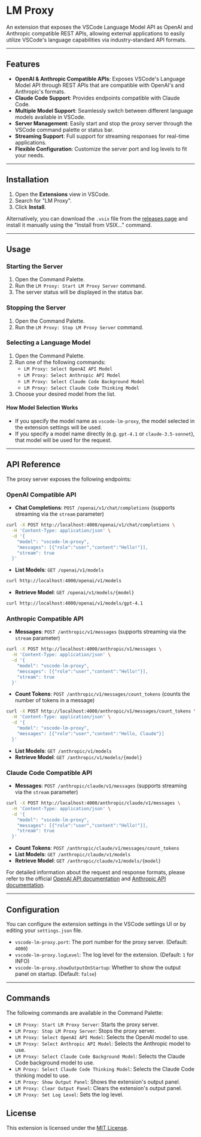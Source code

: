 # LM Proxy

An extension that exposes the VSCode Language Model API as OpenAI and Anthropic compatible REST APIs, allowing external applications to easily utilize VSCode's language capabilities via industry-standard API formats.

---

## Features

- **OpenAI & Anthropic Compatible APIs**: Exposes VSCode's Language Model API through REST APIs that are compatible with OpenAI's and Anthropic's formats.
- **Claude Code Support**: Provides endpoints compatible with Claude Code.
- **Multiple Model Support**: Seamlessly switch between different language models available in VSCode.
- **Server Management**: Easily start and stop the proxy server through the VSCode command palette or status bar.
- **Streaming Support**: Full support for streaming responses for real-time applications.
- **Flexible Configuration**: Customize the server port and log levels to fit your needs.

---

## Installation

1. Open the **Extensions** view in VSCode.
2. Search for "LM Proxy".
3. Click **Install**.

Alternatively, you can download the `.vsix` file from the [releases page](https://github.com/ryonakae/vscode-lm-proxy/releases) and install it manually using the "Install from VSIX..." command.

---

## Usage

### Starting the Server

1. Open the Command Palette.
2. Run the `LM Proxy: Start LM Proxy Server` command.
3. The server status will be displayed in the status bar.

### Stopping the Server

1. Open the Command Palette.
2. Run the `LM Proxy: Stop LM Proxy Server` command.

### Selecting a Language Model

1. Open the Command Palette.
2. Run one of the following commands:
   - `LM Proxy: Select OpenAI API Model`
   - `LM Proxy: Select Anthropic API Model` 
   - `LM Proxy: Select Claude Code Background Model`
   - `LM Proxy: Select Claude Code Thinking Model`
3. Choose your desired model from the list.

#### How Model Selection Works
- If you specify the model name as `vscode-lm-proxy`, the model selected in the extension settings will be used.
- If you specify a model name directly (e.g. `gpt-4.1` or `claude-3.5-sonnet`), that model will be used for the request.

---

## API Reference

The proxy server exposes the following endpoints:

### OpenAI Compatible API

- **Chat Completions**: `POST /openai/v1/chat/completions` (supports streaming via the `stream` parameter)

```bash
curl -X POST http://localhost:4000/openai/v1/chat/completions \
  -H 'Content-Type: application/json' \
  -d '{
    "model": "vscode-lm-proxy",
    "messages": [{"role":"user","content":"Hello!"}],
    "stream": true
  }'
```
- **List Models**: `GET /openai/v1/models`

```bash
curl http://localhost:4000/openai/v1/models
```
- **Retrieve Model**: `GET /openai/v1/models/{model}`

```bash
curl http://localhost:4000/openai/v1/models/gpt-4.1
```

### Anthropic Compatible API

- **Messages**: `POST /anthropic/v1/messages` (supports streaming via the `stream` parameter)

```bash
curl -X POST http://localhost:4000/anthropic/v1/messages \
  -H 'Content-Type: application/json' \
  -d '{
    "model": "vscode-lm-proxy",
    "messages": [{"role":"user","content":"Hello!"}],
    "stream": true
  }'
```
- **Count Tokens**: `POST /anthropic/v1/messages/count_tokens` (counts the number of tokens in a message)

```bash
curl -X POST http://localhost:4000/anthropic/v1/messages/count_tokens \
  -H 'Content-Type: application/json' \
  -d '{
    "model": "vscode-lm-proxy",
    "messages": [{"role":"user","content":"Hello, Claude"}]
  }'
```
- **List Models**: `GET /anthropic/v1/models`
- **Retrieve Model**: `GET /anthropic/v1/models/{model}`

### Claude Code Compatible API

- **Messages**: `POST /anthropic/claude/v1/messages` (supports streaming via the `stream` parameter)

```bash
curl -X POST http://localhost:4000/anthropic/claude/v1/messages \
  -H 'Content-Type: application/json' \
  -d '{
    "model": "vscode-lm-proxy",
    "messages": [{"role":"user","content":"Hello!"}],
    "stream": true
  }'
```
- **Count Tokens**: `POST /anthropic/claude/v1/messages/count_tokens`
- **List Models**: `GET /anthropic/claude/v1/models`
- **Retrieve Model**: `GET /anthropic/claude/v1/models/{model}`

For detailed information about the request and response formats, please refer to the official [OpenAI API documentation](https://platform.openai.com/docs/api-reference) and [Anthropic API documentation](https://docs.anthropic.com/en/api/overview).

---

## Configuration

You can configure the extension settings in the VSCode settings UI or by editing your `settings.json` file.

- `vscode-lm-proxy.port`: The port number for the proxy server. (Default: `4000`)
- `vscode-lm-proxy.logLevel`: The log level for the extension. (Default: `1` for INFO)
- `vscode-lm-proxy.showOutputOnStartup`: Whether to show the output panel on startup. (Default: `false`)

---

## Commands

The following commands are available in the Command Palette:

- `LM Proxy: Start LM Proxy Server`: Starts the proxy server.
- `LM Proxy: Stop LM Proxy Server`: Stops the proxy server.
- `LM Proxy: Select OpenAI API Model`: Selects the OpenAI model to use.
- `LM Proxy: Select Anthropic API Model`: Selects the Anthropic model to use.
- `LM Proxy: Select Claude Code Background Model`: Selects the Claude Code background model to use.
- `LM Proxy: Select Claude Code Thinking Model`: Selects the Claude Code thinking model to use.
- `LM Proxy: Show Output Panel`: Shows the extension's output panel.
- `LM Proxy: Clear Output Panel`: Clears the extension's output panel.
- `LM Proxy: Set Log Level`: Sets the log level.

## License

This extension is licensed under the [MIT License](LICENSE).
